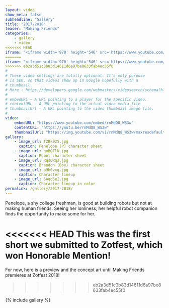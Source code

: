 ```yaml
---
layout: video
show_meta: false
subheadline: "Gallery"
title: "2017-2018"
teaser: "Making Friends"
categories:
    - gallery
    - video
<<<<<<< HEAD
iframe: "<iframe width='970' height='546' src='https://www.youtube.com/embed/pyLcI3ti4Sw' frameborder='0' allowfullscreen></iframe>"
=======
iframe: "<iframe width='970' height='546' src='https://www.youtube.com/embed/rnMdQ8_WS3w' frameborder='0' allowfullscreen></iframe>"
>>>>>>> eb2a3d51c3b83d14611d6a97be8633fab4ec55f0
#
# These video settings are totally optional. It's only purpose
# is SEO, so that videos show up in Google hopefully with a 
# thumbnail.
# More › https://developers.google.com/webmasters/videosearch/schema?hl=en&rd=1
#
# embedURL – A URL pointing to a player for the specific video.
# contentURL – A URL pointing to the actual video media file
# thumbnailUrl – A URL pointing to the video thumbnail image file.
#
video:
    embedURL: "https://www.youtube.com/embed/rnMdQ8_WS3w"
    contentURL: "https://youtu.be/rnMdQ8_WS3w"
    thumbnailUrl: "https://img.youtube.com/vi/rnMdQ8_WS3w/maxresdefault.jpg"
gallery:
    - image_url: T2Bk92S.jpg
      caption: Penelope (P) character sheet
    - image_url: goBQTlN.jpg
      caption: Robot character sheet
    - image_url: RqsQRqJ.jpg
      caption: Brandon (Boy) character sheet
    - image_url: a9h0vxg.jpg
      caption: Character lineup
    - image_url: 5Aqd5eI.jpg
      caption: Character lineup in color
permalink: /gallery/2017-2018/
---
```

<!--more-->

Penelope, a shy college freshman, is good at building robots but not at making human friends. Seeing her lonliness, her helpful robot companion finds the opportunity to make some for her. 

<<<<<<< HEAD
This was the first short we submitted to Zotfest, which won Honorable Mention!
=======
For now, here is a preview and the concept art until Making Friends premieres at Zotfest 2018!
>>>>>>> eb2a3d51c3b83d14611d6a97be8633fab4ec55f0

{% include gallery %}
